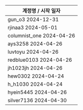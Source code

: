 | 계정명 / 시작 일자|
|--------|
| gun_o3 2024-12-31 |
| rjinaa3 2024-05-01 |
| columnist_one 2024-04-26 |
| ays3258 2024-04-26 |
| luvtoyu 2024-04-26 |
| redblue0103 2024-04-26 |
| jh1023jh 2024-04-26 |
| hew0302 2024-04-24 |
| h_h1030 2024-04-24 |
| hyein5445 2024-04-26 |
| silver7136 2024-04-30 |
